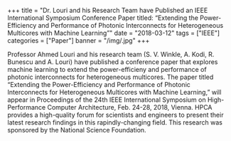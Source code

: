 +++
title = "Dr. Louri and his Research Team have Published an IEEE International Symposium Conference Paper titled: “Extending the Power-Efficiency and Performance of Photonic Interconnects for Heterogeneous Multicores with Machine Learning”"
date = "2018-03-12"
tags = ["IEEE"]
categories = ["Paper"]
banner = "/img/.jpg"
+++

Professor Ahmed Louri and his research team (S. V. Winkle, A. Kodi, R. Bunescu and A. Louri) have published a conference paper that explores machine learning to extend the power-efficieny and performance of photonic interconnects for heterogeneous multicores. The paper titled “Extending the Power-Efficiency and Performance of Photonic Interconnects for Heterogeneous Multicores with Machine Learning,” will appear in Proceedings of the 24th IEEE International Symposium on High-Performance Computer Architecture, Feb. 24-28, 2018, Vienna. HPCA provides a high-quality forum for scientists and engineers to present their latest research findings in this rapindly-changing field. This research was sponsored by the National Science Foundation.
